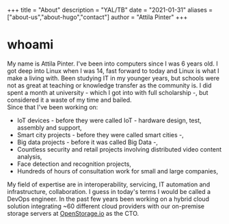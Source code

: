 +++
title = "About"
description = "YAL/TB"
date = "2021-01-31"
aliases = ["about-us","about-hugo","contact"]
author = "Attila Pinter"
+++

# whoami 

My name is Attila Pinter. I've been into computers since I was 6 years old. I got deep into Linux when I was 14, fast forward to today and Linux is what I make a living with. Been studying IT in my younger years, but schools were not as great at teaching or knowledge transfer as the community is. I did spent a month at university - which I got into with full scholarship -, but considered it a waste of my time and bailed.   
Since that I've been working on: 

* IoT devices - before they were called IoT - hardware design, test, assembly and support, 
* Smart city projects - before they were called smart cities -,  
* Big data projects - before it was called Big Data -,
* Countless security and retail projects involving distributed video content analysis,
* Face detection and recognition projects,
* Hundreds of hours of consultation work for small and large companies,

My field of expertise are in interoperability, servicing, IT automation and infrastructure, collaboration. I guess in today's terms  I would be called a DevOps engineer.
In the past few years been working on a hybrid cloud solution integrating ~60 different cloud providers with our on-premise storage servers at [OpenStorage.io](https://openstorage.io) as the CTO.
